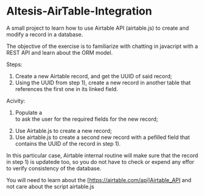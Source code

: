 # Altesis-AirTable-Integration
A small project to learn how to use Airtable API (airtable.js) to create and modify a record in a database.

The objective of the exercise is to familiarize with chatting in javacript with a REST API and learn about the ORM model.

Steps:
1) Create a new Airtable record, and get the UUID of said record;
2) Using the UUID from step 1), create a new record in another table that references the first one in its linked field.

Acivity:
1) Populate a <form> to ask the user for the required fields for the new record;
2) Use Airtable.js to create a new record;
3) Use airtable.js to create a second new record with a pefilled field that contains the UUID of the record in step 1).

In this particular case, Airtable internal routine will make sure that the record in step 1) is updatede too, so you do not have to check or expend any effor to verify consistency of the database.

You will need to learn about the [https://airtable.com/api]Airtable_API and not care about the script airtable.js
